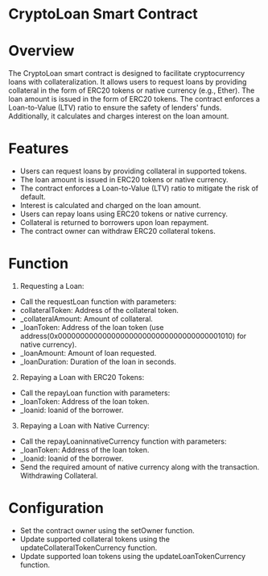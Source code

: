 # CryptoLoan Smart Contract

# Overview

The CryptoLoan smart contract is designed to facilitate cryptocurrency loans with collateralization. 
It allows users to request loans by providing collateral in the form of ERC20 tokens or native currency (e.g., Ether). The loan amount is issued in the form of ERC20 tokens. The contract enforces a Loan-to-Value (LTV) 
ratio to ensure the safety of lenders' funds. Additionally, it calculates and charges interest 
on the loan amount.

# Features

* Users can request loans by providing collateral in supported tokens.
* The loan amount is issued in ERC20 tokens or native currency.
* The contract enforces a Loan-to-Value (LTV) ratio to mitigate the risk of default.
* Interest is calculated and charged on the loan amount.
* Users can repay loans using ERC20 tokens or native currency.
* Collateral is returned to borrowers upon loan repayment.
* The contract owner can withdraw ERC20 collateral tokens.

# Function

1. Requesting a Loan:

* Call the requestLoan function with parameters:
* collateralToken: Address of the collateral token.
* _collateralAmount: Amount of collateral.
* _loanToken: Address of the loan token (use address(0x0000000000000000000000000000000000001010) 
for native currency).
* _loanAmount: Amount of loan requested.
* _loanDuration: Duration of the loan in seconds.

2. Repaying a Loan with ERC20 Tokens:

*  Call the repayLoan function with parameters:
* _loanToken: Address of the loan token.
* _loanid: loanid of the borrower.


3. Repaying a Loan with Native Currency:

* Call the repayLoaninnativeCurrency function with parameters:
* _loanToken: Address of the loan token.
* _loanid: loanid of the borrower.
* Send the required amount of native currency along with the transaction.
Withdrawing Collateral.

# Configuration

* Set the contract owner using the setOwner function.
* Update supported collateral tokens using the updateCollateralTokenCurrency function.
* Update supported loan tokens using the updateLoanTokenCurrency function.



